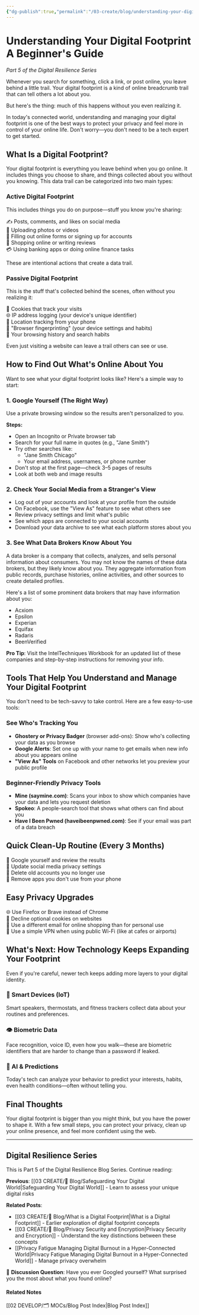 ```yaml
---
{"dg-publish":true,"permalink":"/03-create/blog/understanding-your-digital-footprint-a-beginner-s-guide/","title":"Understanding Your Digital Footprint A Beginner's Guide","tags":["digital-resilience-series","digital-footprint","privacy-audit","data-brokers","beginner-friendly"],"created":"2025-07-16"}
---
```



# Understanding Your Digital Footprint A Beginner's Guide

*Part 5 of the Digital Resilience Series*

Whenever you search for something, click a link, or post online, you leave behind a little trail. Your digital footprint is a kind of online breadcrumb trail that can tell others a lot about you.

But here's the thing: much of this happens without you even realizing it.

In today's connected world, understanding and managing your digital footprint is one of the best ways to protect your privacy and feel more in control of your online life. Don't worry—you don't need to be a tech expert to get started.

## What Is a Digital Footprint?

Your digital footprint is everything you leave behind when you go online. It includes things you choose to share, and things collected about you without you knowing. This data trail can be categorized into two main types:

### Active Digital Footprint

This includes things you do on purpose—stuff you know you're sharing:

✍️ Posts, comments, and likes on social media  
📸 Uploading photos or videos  
📝 Filling out online forms or signing up for accounts  
🛒 Shopping online or writing reviews  
💳 Using banking apps or doing online finance tasks  

These are intentional actions that create a data trail.

### Passive Digital Footprint

This is the stuff that's collected behind the scenes, often without you realizing it:

🍪 Cookies that track your visits  
🌐 IP address logging (your device's unique identifier)  
📍 Location tracking from your phone  
🧠 "Browser fingerprinting" (your device settings and habits)  
📑 Your browsing history and search habits  

Even just visiting a website can leave a trail others can see or use.

## How to Find Out What's Online About You

Want to see what your digital footprint looks like? Here's a simple way to start:

### 1. Google Yourself (The Right Way)

Use a private browsing window so the results aren't personalized to you.

**Steps:**
- Open an Incognito or Private browser tab
- Search for your full name in quotes (e.g., "Jane Smith")
- Try other searches like:
  - "Jane Smith Chicago"
  - Your email address, usernames, or phone number
- Don't stop at the first page—check 3–5 pages of results
- Look at both web and image results

### 2. Check Your Social Media from a Stranger's View

- Log out of your accounts and look at your profile from the outside
- On Facebook, use the "View As" feature to see what others see
- Review privacy settings and limit what's public
- See which apps are connected to your social accounts
- Download your data archive to see what each platform stores about you

### 3. See What Data Brokers Know About You

A data broker is a company that collects, analyzes, and sells personal information about consumers. You may not know the names of these data brokers, but they likely know about you. They aggregate information from public records, purchase histories, online activities, and other sources to create detailed profiles.

Here's a list of some prominent data brokers that may have information about you:

- Acxiom
- Epsilon
- Experian
- Equifax
- Radaris
- BeenVerified

**Pro Tip**: Visit the IntelTechniques Workbook for an updated list of these companies and step-by-step instructions for removing your info.

## Tools That Help You Understand and Manage Your Digital Footprint

You don't need to be tech-savvy to take control. Here are a few easy-to-use tools:

### See Who's Tracking You

- **Ghostery or Privacy Badger** (browser add-ons): Show who's collecting your data as you browse
- **Google Alerts**: Set one up with your name to get emails when new info about you appears online
- **"View As" Tools** on Facebook and other networks let you preview your public profile

### Beginner-Friendly Privacy Tools

- **Mine (saymine.com)**: Scans your inbox to show which companies have your data and lets you request deletion
- **Spokeo**: A people-search tool that shows what others can find about you
- **Have I Been Pwned (haveibeenpwned.com)**: See if your email was part of a data breach

## Quick Clean-Up Routine (Every 3 Months)

🔎 Google yourself and review the results  
🔐 Update social media privacy settings  
🧽 Delete old accounts you no longer use  
📱 Remove apps you don't use from your phone  

## Easy Privacy Upgrades

🌐 Use Firefox or Brave instead of Chrome  
🍪 Decline optional cookies on websites  
📧 Use a different email for online shopping than for personal use  
📡 Use a simple VPN when using public Wi-Fi (like at cafes or airports)  

## What's Next: How Technology Keeps Expanding Your Footprint

Even if you're careful, newer tech keeps adding more layers to your digital identity.

### 📱 Smart Devices (IoT)

Smart speakers, thermostats, and fitness trackers collect data about your routines and preferences.

### 👁️ Biometric Data

Face recognition, voice ID, even how you walk—these are biometric identifiers that are harder to change than a password if leaked.

### 🤖 AI & Predictions

Today's tech can analyze your behavior to predict your interests, habits, even health conditions—often without telling you.

## Final Thoughts

Your digital footprint is bigger than you might think, but you have the power to shape it. With a few small steps, you can protect your privacy, clean up your online presence, and feel more confident using the web.

---

## Digital Resilience Series

This is Part 5 of the Digital Resilience Blog Series. Continue reading:

**Previous**: [[03 CREATE/📝 Blog/Safeguarding Your Digital World\|Safeguarding Your Digital World]] - Learn to assess your unique digital risks

**Related Posts**:
- [[03 CREATE/📝 Blog/What is a Digital Footprint\|What is a Digital Footprint]] - Earlier exploration of digital footprint concepts
- [[03 CREATE/📝 Blog/Privacy Security and Encryption\|Privacy Security and Encryption]] - Understand the key distinctions between these concepts
- [[Privacy Fatigue Managing Digital Burnout in a Hyper-Connected World\|Privacy Fatigue Managing Digital Burnout in a Hyper-Connected World]] - Manage privacy overwhelm

💬 **Discussion Question**: Have you ever Googled yourself? What surprised you the most about what you found online?

#### Related Notes

[[02 DEVELOP/🗂️ MOCs/Blog Post Index\|Blog Post Index]]